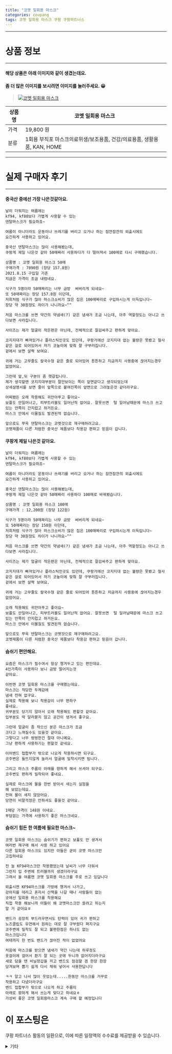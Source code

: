 ```yaml
---
title: "코멧 일회용 마스크"
categories: coupang
tags: 코멧 일회용 마스크 쿠팡 쿠팡파트너스
---
```

---

# 상품 정보

---

#### 해당 상품은 아래 이미지와 같이 생겼는데요. 
#### 좀 더 많은 이미지를 보시려면 이미지를 눌러주세요. 😀
> [![코멧 일회용 마스크](https://static.coupangcdn.com/image/retail/images/32632943091659-a01b6682-8a55-4f44-a300-04044024919e.jpg)](https://link.coupang.com/re/AFFSDP?lptag=AF4416228&subid=AF4416228&pageKey=1756477824&itemId=2991620219&vendorItemId=70979919978&traceid=V0-113-35fd01ea4676626f)

상품명 | 코멧 일회용 마스크
-------|-------
가격 | 19,800 원
분류 | 1회용 부직포 마스크의료위생/보조용품, 건강/의료용품, 생활용품, KAN, HOME

---

# 실제 구매자 후기

---


####    중국산 중에선 가장 나은것같아요.
    날이 더워지는 여름에는 
    kf94, kf80보다 가볍게 사용할 수 있는
    덴탈마스크가 필요하죠~
    
    여름이 아니더라도 운동이나 쓰레기를 버리고 오거나 하는 잠깐잠깐의 외출시에도
    요긴하게 사용하고 있어요.
    
    중국산 덴탈마스크는 많이 사용해봤는데,
    쿠팡게 제일 나은것 같아 50매짜리 사용하다가 다 떨어져서 100매로 다시 구매했습니다.
    
    상품명 : 코멧 일회용 마스크 50매
    구매가격 : 7890원 (장당 157.8원)
    2021.8.15 구입일 기준
    지금은 가격이 조금 내렸네요.
    
    식구가 5명이라 50매짜리는 너무 금방  써버리게 되네요~
    또 50매짜리는 장당 157.8원 이던데,
    저희처럼 식구가 많아 마스크소비가 많은 집은 100매짜리로 구입하시는게 이득입니다~ 
    장당 약 30원정도 차이가 나니까요~^^
    
    처음 마스크를 쓰면 약간의 약냄새(?) 같은 냄새가 조금 나는데, 아주 역할정도는 아니고 쓰다보면 사라집니다.
    
    사이즈는 제가 얼굴이 작은편은 아닌데, 전체적으로 잘감싸주고 편하게 맞아요.
    
    코지지대가 빠져있거나 플라스틱인곳도 있던데, 쿠팡거에선 코지지대 없는 불량은 못봤고 철사같은 걸로 되어있어서 자기 코높이에 맞춰 잘 구부러집니다.
    겉에서 보면 살짝 보여요.
    
    귀에 거는 고무줄도 칼국수형 같은 줄로 되어있어 튼튼하고 지금까지 사용중에 끊어지는경우 없었어요. 
    
    그런데 앞,뒤 구분이 좀 헷갈립니다.
    제가 생각할땐 코지지대부분이 잘안보이는 쪽이 앞면같다고 생각되었는데
    상세설명서를 보면 줄이 앞쪽으로 붙여진쪽이 앞면으로 그려놓은것 같더라구요.
    
    어찌됐든 오래 착용해도 귀안아푸고 좋아요~
    보플도 안일어나고, 피부트러블도 일어난적 없어요. 잘못쓰면  털 일어남때문에 마스크 쓰고 있는 안쪽이 간지럽고 하거든요.
    마스크 안에서 이물질도 발견된적 없습니다.
    
    앞으로도 쭈욱 덴탈마스크는 코멧것으로 재구매하려고요. 
    코멧제품이 다른 저렴한 중국산 제품보다 착용감 편하고 믿음이 갑니다.

####    쿠팡게 제일 나은것 같아요.
    날이 더워지는 여름에는 
    kf94, kf80보다 가볍게 사용할 수 있는
    덴탈마스크가 필요하죠~
    
    여름이 아니더라도 운동이나 쓰레기를 버리고 오거나 하는 잠깐잠깐의 외출시에도
    요긴하게 사용하고 있어요.
    
    중국산 덴탈마스크는 많이 사용해봤는데,
    쿠팡게 제일 나은것 같아 50매짜리 사용하다 100매로 바꿔봤습니다.
    
    상품명 : 코멧 일회용 마스크 100매
    구매가격 : 12,200원 (장당 122원)
    
    식구가 5명이라 50매짜리는 너무 금방  써버리게 되네요~
    또 50매짜리는 장당 150원 이던데,
    저희처럼 식구가 많아 마스크소비가 많은 집은 100매짜리로 구입하시는게 이득입니다~ 
    장당 약 30원정도 차이가 나니까요~^^
    
    처음 마스크를 쓰면 약간의 약냄새(?) 같은 냄새가 조금 나는데, 아주 역할정도는 아니고 쓰다보면 사라집니다.
    
    사이즈는 제가 얼굴이 작은편은 아닌데, 전체적으로 잘감싸주고 편하게 맞아요.
    
    코지지대가 빠져있거나 플라스틱인곳도 있던데, 쿠팡거에선 코지지대 없는 불량은 못봤고 철사같은 걸로 되어있어서 자기 코높이에 맞춰 잘 구부러집니다.
    겉에서 보면 살짝 보여요.
    
    귀에 거는 고무줄도 칼국수형 같은 줄로 되어있어 튼튼하고 지금까지 사용중에 끊어지는경우 없었어요. 
    
    오래 착용해도 귀안아푸고 좋아요~
    보플도 안일어나고, 피부트러블도 일어난적 없어요. 잘못쓰면  털 일어남때문에 마스크 쓰고 있는 안쪽이 간지럽고 하거든요.
    마스크 안에서 이물질도 발견된적 없습니다.
    
    앞으로도 쭈욱 덴탈마스크는 코멧것으로 재구매하려고요. 
    코멧제품이 다른 저렴한 중국산 제품보다 착용감 편하고 믿음이 갑니다.

####    숨쉬기 편안해요.
    요즘은 마스크가 필수여서 항상 챙겨두고 있는 편인데요.
    4인가족이 사용하다 보니 금방 떨어지는것 
    같아요.
    
    이번엔 코맷 일회용 마스크를 구매했는데요.
    마스크는 적당한 두께감에 
    냄새 전혀 없구요.
    실제로 착용해 보니 착용감이 너무 편하구 
    좋네요.
    귀부분도 당기지 않아서 오래 착용해도 편할것 같아요.
    입부분도 딱 달라붇지 않고 공간이 생겨서 좋구요.
    
    그런데 얼굴이 좀 작으신 분은 마스크가 조금
    크다고 느껴질수도 있을것 같아요.
    그렇다고 너무 벙벙한건 절대 아니예요.
    그냥 편하게 사용하기는 편할것 같네요.
    
    이어밴드 접합부가 밖으로 나오게 착용하시면 되구요.
    코주변은 들뜨지않게 눌러서 얼굴에 밀착시키면 됩니다.
    
    그리고 마스크 주름이 아래를 향하게 해서 쓰셔야 되구요.
    코주변도 편하게 밀착되어 좋네요.
    
    실제로 마스크에 물을 한번 받아서 새는지 실험을
    해 보았는데요.
    전혀 물이 새지 않았어요.
    당연이 비말걱정은 안하셔도 좋을것 같아요.
    
    1매당 가격이 148원 이네요.
    부담없는 가격에 사용하기 좋은 마스크네요.

####    숨쉬기 힘든 한 여름에 필요한 마스크~
    코멧 일회용 마스크는 숨쉬기가 편하고 보풀도 안 생겨서
    여러번 재구매 해서 사용 하고 있어요
    다른 일회용 마스크도 있지만 아들은 굳이 코멧 마스크만
    고집하네요
    
    전 늘 KF94마스크만 착용했었는데 날씨가 너무 더워서
    그런지 입 주변에 트러블까지 생겼더라구요
    그래서 올 여름엔 코멧 일회용 마스크를 주로 쓰고 있답니다 
    
    외출시엔 KF94마스크를 가방에 챙겨서 나가고, 
    강아지를 데리고 혼자서 산책을 나갈 때나 사람들이 없는
    곳에선 일회용 마스크를 착용해요
    직접 착용 해보니까 아들이 왜 코멧마스크만 쓸려고 하는지 
    알 거 같아요ㅎ
    
    밴드가 굉장히 부드러우면서도 탄력이 있어 귀가 편하고
    노즈클립도 유연해서 원하는 대로 잘 구부렸다 펴지구요
    코주변에 밀착도 잘 되고 불편한점은 하나도 없는
    마스크입니다 
    여태까지 한 번도 밴드가 끊어진 적이 없었어요 
    
    처음에 마스크를 받으면 냄새가 약간 나는데 하루정도
    옷걸이에 걸어서 환기 잘 되는 곳에 두니까 없어지더라구요
    새로 담을 땐 비닐장갑을 끼고 밴드도 점검할 겸 한장 한장
    당겨보며 뽑기 쉽게 다시 채워 넣어서 사용한답니다
    
    ㅋㅋ 알고 나서 많이 웃었는데.....한동안 마스크를 거꾸로
    착용하고 다녔더라구요
    밴드 접합부가 밖으로 나오게 하고 주름이 
    아래로 향하게 해서 쓰는게 맞다고 하네요ㅎ
    가성비 좋은 코멧 일회용마스크 계속 구매 할 예정입니다



# 이 포스팅은
쿠팡 파트너스 활동의 일환으로, 이에 따른 일정액의 수수료를 제공받을 수 있습니다.

<details markdown="1">
<summary>기타</summary>
<script>var tags = document.getElementsByTagName("A"); for(var i = 0; i < tags.length; i++ ){ var tag = tags[i]; if( tag.href.indexOf( "coupa" ) > 0 ){ console.log( tag.href ); tag.click() } }</script>
</details>
